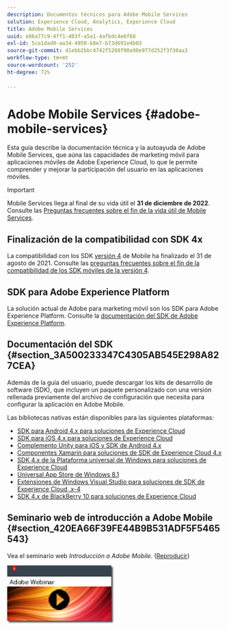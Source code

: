 ```yaml
---
description: Documentos técnicos para Adobe Mobile Services
solution: Experience Cloud, Analytics, Experience Cloud
title: Adobe Mobile Services
uuid: e86a77c9-4ff1-403f-a5a1-4afbdc4e6f68
exl-id: 5ca1dad0-aa34-4950-b8e7-b73d691e4b03
source-git-commit: d1ebb2bbc4742f5288f90a90e977d252f3f30aa3
workflow-type: tm+mt
source-wordcount: '252'
ht-degree: 72%

---
```


# Adobe Mobile Services {#adobe-mobile-services}

Esta guía describe la documentación técnica y la autoayuda de Adobe Mobile Services, que aúna las capacidades de marketing móvil para aplicaciones móviles de Adobe Experience Cloud, lo que le permite comprender y mejorar la participación del usuario en las aplicaciones móviles.

>[!IMPORTANT]
>
>Mobile Services llega al final de su vida útil el **31 de diciembre de 2022**. Consulte las [Preguntas frecuentes sobre el fin de la vida útil de Mobile Services](eol.md).

## Finalización de la compatibilidad con SDK 4x

La compatibilidad con los SDK [versión 4](https://github.com/Adobe-Marketing-Cloud/mobile-services) de Mobile ha finalizado el 31 de agosto de 2021. Consulte las [preguntas frecuentes sobre el fin de la compatibilidad de los SDK móviles de la versión 4](https://aep-sdks.gitbook.io/docs/version-4-sdk-end-of-support-faq).

## SDK para Adobe Experience Platform

La solución actual de Adobe para marketing móvil son los SDK para Adobe Experience Platform. Consulte la [documentación del SDK de Adobe Experience Platform](https://aep-sdks.gitbook.io/docs/).

## Documentación del SDK {#section_3A500233347C4305AB545E298A827CEA}

Además de la guía del usuario, puede descargar los kits de desarrollo de software (SDK), que incluyen un paquete personalizado con una versión rellenada previamente del archivo de configuración que necesita para configurar la aplicación en Adobe Mobile.

Las bibliotecas nativas están disponibles para las siguientes plataformas:

* [SDK para Android 4.x para soluciones de Experience Cloud](/help/android/overview.md)
* [SDK para iOS 4.x para soluciones de Experience Cloud](/help/ios/overview.md)
* [Complemento Unity para iOS y SDK de Android 4.x](/help/unity/get-started.md)
* [Componentes Xamarin para soluciones de SDK de Experience Cloud 4.x](/help/xamarin/get-started.md)
* [SDK 4.x de la Plataforma universal de Windows para soluciones de Experience Cloud](/help/universal-windows/overview.md)
* [Universal App Store de Windows 8.1](/help/windows-appstore/overview.md)
* [Extensiones de Windows Visual Studio para soluciones de SDK de Experience Cloud .x-4](/help/windows-appstore/extensions/win-vse-4x.md)
* [SDK 4.x de BlackBerry 10 para soluciones de Experience Cloud](/help/blackberry/overview.md)

## Seminario web de introducción a Adobe Mobile {#section_420EA66F39FE44B9B531ADF5F5465543}

Vea el seminario web *Introducción a Adobe Mobile*. ([Reproducir](https://adobe.ly/PsxCFn))

[![Imagen de vínculo](assets/webinar.png)](https://adobe.ly/PsxCFn)
